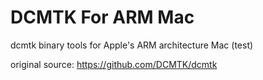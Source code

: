 # DCMTK For ARM Mac  
  
dcmtk binary tools for Apple's ARM architecture Mac (test)  
  
original source: https://github.com/DCMTK/dcmtk  
  

  


